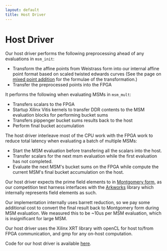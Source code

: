 ```yaml
---
layout: default
title: Host Driver
---
```


# Host Driver

Our host driver performs the following preprocessing ahead of any evaluations
in `msm_init`:

- Transform the affine points from Weistrass form into our internal affine
  point format based on scaled twisted edwards curves (See the page on [mixed
  point addition](msm_mixed_point_addition_with_precomputation.html) for the
  formulae of the transformation.)
- Transfer the preprocessed points into the FPGA

It performs the following when evaluating MSMs in `msm_mult`:

- Transfers scalars to the FPGA
- Startup Xilinx Vitis kernels to transfer DDR contents to the MSM evaluation
  blocks for performing bucket sums
- Transfers pippenger bucket sums results back to the host
- Perform final bucket accumulation

The host driver interleave most of the CPU work with the FPGA work to reduce
total latency when evaluating a batch of multiple MSMs:

- Start the MSM evaluation before transfering all the scalars into the host.
- Transfer scalars for the next msm evaluation while the first evaluation has
  not completed.
- Evaluate the next MSM's bucket sums on the FPGA while compute the current
  MSM's final bucket accumulation on the host.

Our host driver expects the prime field elements to in [Montgomery
form](https://en.wikipedia.org/wiki/Montgomery_modular_multiplication), as our
competition test harness interfaces with the
[Arkworks](https://github.com/arkworks-rs) library which internally represents
field elements as such.

Our implementation internally uses barrett reduction, so we pay some additional
cost to convert the final result back to Montgomery form during MSM evaluation.
We measured this to be ~10us per MSM evaluation, which is insignificant for
large MSM.

Our host driver uses the Xilinx XRT library with openCL for host to/from FPGA
communication, and gmp for any on-host computation.

Code for our host driver is available
[here](https://github.com/fyquah/hardcaml_zprize/blob/master/zprize/msm_pippenger/host/driver/driver.cpp).
